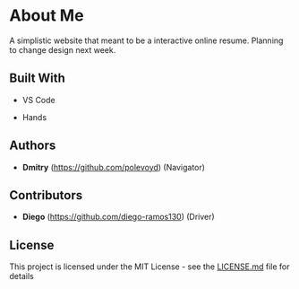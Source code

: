 # About Me

A simplistic website that meant to be a interactive online resume. 
Planning to change design next week.

## Built With

* VS Code

* Hands


## Authors

* **Dmitry** (https://github.com/polevoyd) (Navigator)

## Contributors

* **Diego** (https://github.com/diego-ramos130) (Driver)

## License

This project is licensed under the MIT License - see the [LICENSE.md](LICENSE.md) file for details
